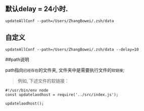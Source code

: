 ## 默认delay = 24小时.
```
updateAllConf --path=/Users/ZhangBowei/.zsh/data
```
## 自定义
```
updateAllConf --path=/Users/ZhangBowei/.zsh/data --delay=10
```

##path说明

path指向`已经存在`的文件夹, 文件夹中是需要执行文件的`软链接`;

> 例如, 下述文件的软链接：

```
#!/usr/bin/env node
const updatelaodhost = require('../src/index.js');

updatelaodhost();
```

